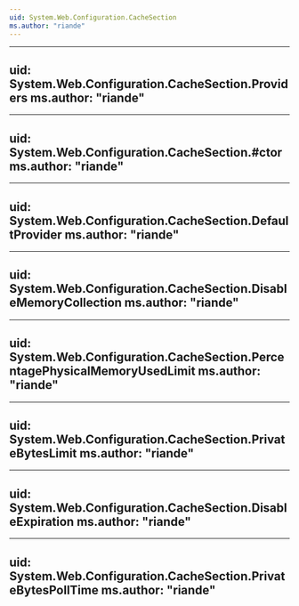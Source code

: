 ```yaml
---
uid: System.Web.Configuration.CacheSection
ms.author: "riande"
---
```


---
uid: System.Web.Configuration.CacheSection.Providers
ms.author: "riande"
---

---
uid: System.Web.Configuration.CacheSection.#ctor
ms.author: "riande"
---

---
uid: System.Web.Configuration.CacheSection.DefaultProvider
ms.author: "riande"
---

---
uid: System.Web.Configuration.CacheSection.DisableMemoryCollection
ms.author: "riande"
---

---
uid: System.Web.Configuration.CacheSection.PercentagePhysicalMemoryUsedLimit
ms.author: "riande"
---

---
uid: System.Web.Configuration.CacheSection.PrivateBytesLimit
ms.author: "riande"
---

---
uid: System.Web.Configuration.CacheSection.DisableExpiration
ms.author: "riande"
---

---
uid: System.Web.Configuration.CacheSection.PrivateBytesPollTime
ms.author: "riande"
---
